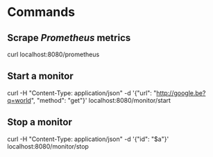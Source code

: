 # Commands

## Scrape _Prometheus_ metrics
curl localhost:8080/prometheus

## Start a monitor
curl -H "Content-Type: application/json" -d '{"url": "http://google.be?q=world", "method": "get"}' localhost:8080/monitor/start

## Stop a monitor
curl -H "Content-Type: application/json" -d '{"id": "$a"}' localhost:8080/monitor/stop